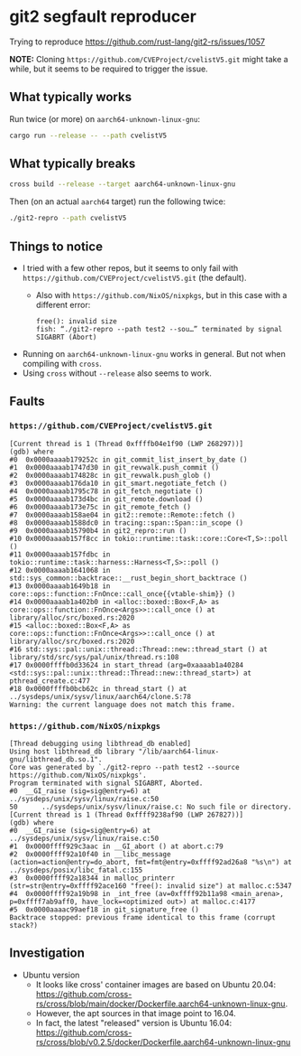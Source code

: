 # git2 segfault reproducer

Trying to reproduce https://github.com/rust-lang/git2-rs/issues/1057

**NOTE:** Cloning `https://github.com/CVEProject/cvelistV5.git` might take a while, but it seems to be required to
trigger the issue.

## What typically works

Run twice (or more) on `aarch64-unknown-linux-gnu`:

```bash
cargo run --release -- --path cvelistV5
```

## What typically breaks

```bash
cross build --release --target aarch64-unknown-linux-gnu
```

Then (on an actual `aarch64` target) run the following twice:

```bash
./git2-repro --path cvelistV5
```

## Things to notice

* I tried with a few other repos, but it seems to only fail with `https://github.com/CVEProject/cvelistV5.git` (the
  default).
    * Also with `https://github.com/NixOS/nixpkgs`, but in this case with a different error:

      ```
      free(): invalid size
      fish: “./git2-repro --path test2 --sou…” terminated by signal SIGABRT (Abort)
      ```
* Running on `aarch64-unknown-linux-gnu` works in general. But not when compiling with `cross`.
* Using `cross` without `--release` also seems to work.

## Faults

### `https://github.com/CVEProject/cvelistV5.git`

```
[Current thread is 1 (Thread 0xffffb04e1f90 (LWP 268297))]
(gdb) where
#0  0x0000aaaab179252c in git_commit_list_insert_by_date ()
#1  0x0000aaaab1747d30 in git_revwalk.push_commit ()
#2  0x0000aaaab174828c in git_revwalk.push_glob ()
#3  0x0000aaaab176da10 in git_smart.negotiate_fetch ()
#4  0x0000aaaab1795c78 in git_fetch_negotiate ()
#5  0x0000aaaab173d4bc in git_remote.download ()
#6  0x0000aaaab173e75c in git_remote_fetch ()
#7  0x0000aaaab158ae04 in git2::remote::Remote::fetch ()
#8  0x0000aaaab1588dc0 in tracing::span::Span::in_scope ()
#9  0x0000aaaab15790b4 in git2_repro::run ()
#10 0x0000aaaab157f8cc in tokio::runtime::task::core::Core<T,S>::poll ()
#11 0x0000aaaab157fdbc in tokio::runtime::task::harness::Harness<T,S>::poll ()
#12 0x0000aaaab1641068 in std::sys_common::backtrace::__rust_begin_short_backtrace ()
#13 0x0000aaaab1649b18 in core::ops::function::FnOnce::call_once{{vtable-shim}} ()
#14 0x0000aaaab1a402b0 in <alloc::boxed::Box<F,A> as core::ops::function::FnOnce<Args>>::call_once () at library/alloc/src/boxed.rs:2020
#15 <alloc::boxed::Box<F,A> as core::ops::function::FnOnce<Args>>::call_once () at library/alloc/src/boxed.rs:2020
#16 std::sys::pal::unix::thread::Thread::new::thread_start () at library/std/src/sys/pal/unix/thread.rs:108
#17 0x0000ffffb0d33624 in start_thread (arg=0xaaaab1a40284 <std::sys::pal::unix::thread::Thread::new::thread_start>) at pthread_create.c:477
#18 0x0000ffffb0bcb62c in thread_start () at ../sysdeps/unix/sysv/linux/aarch64/clone.S:78
Warning: the current language does not match this frame.
```

### `https://github.com/NixOS/nixpkgs`

```
[Thread debugging using libthread_db enabled]
Using host libthread_db library "/lib/aarch64-linux-gnu/libthread_db.so.1".
Core was generated by `./git2-repro --path test2 --source https://github.com/NixOS/nixpkgs'.
Program terminated with signal SIGABRT, Aborted.
#0  __GI_raise (sig=sig@entry=6) at ../sysdeps/unix/sysv/linux/raise.c:50
50      ../sysdeps/unix/sysv/linux/raise.c: No such file or directory.
[Current thread is 1 (Thread 0xffff9238af90 (LWP 267827))]
(gdb) where
#0  __GI_raise (sig=sig@entry=6) at ../sysdeps/unix/sysv/linux/raise.c:50
#1  0x0000ffff929c3aac in __GI_abort () at abort.c:79
#2  0x0000ffff92a10f40 in __libc_message (action=action@entry=do_abort, fmt=fmt@entry=0xffff92ad26a8 "%s\n") at ../sysdeps/posix/libc_fatal.c:155
#3  0x0000ffff92a18344 in malloc_printerr (str=str@entry=0xffff92ace160 "free(): invalid size") at malloc.c:5347
#4  0x0000ffff92a19b98 in _int_free (av=0xffff92b11a98 <main_arena>, p=0xffff7ab9aff0, have_lock=<optimized out>) at malloc.c:4177
#5  0x0000aaaac99aef18 in git_signature_free ()
Backtrace stopped: previous frame identical to this frame (corrupt stack?)
```

## Investigation

* Ubuntu version
    * It looks like cross' container images are based on Ubuntu
      20.04: https://github.com/cross-rs/cross/blob/main/docker/Dockerfile.aarch64-unknown-linux-gnu.
    * However, the apt sources in that image point to 16.04.
    * In fact, the latest "released" version is Ubuntu
      16.04: https://github.com/cross-rs/cross/blob/v0.2.5/docker/Dockerfile.aarch64-unknown-linux-gnu
